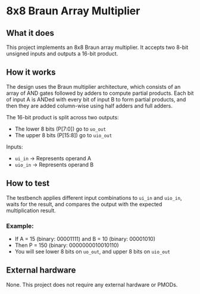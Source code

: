 <!---

This file is used to generate your project datasheet. Please fill in the information below and delete any unused
sections.

You can also include images in this folder and reference them in the markdown. Each image must be less than
512 kb in size, and the combined size of all images must be less than 1 MB.
-->
# 8x8 Braun Array Multiplier

## What it does

This project implements an 8x8 Braun array multiplier. It accepts two 8-bit unsigned inputs and outputs a 16-bit product.

## How it works

The design uses the Braun multiplier architecture, which consists of an array of AND gates followed by adders to compute partial products. Each bit of input A is ANDed with every bit of input B to form partial products, and then they are added column-wise using half adders and full adders.

The 16-bit product is split across two outputs:
- The lower 8 bits (P[7:0]) go to `uo_out`
- The upper 8 bits (P[15:8]) go to `uio_out`

Inputs:
- `ui_in`  → Represents operand A
- `uio_in` → Represents operand B

## How to test

The testbench applies different input combinations to `ui_in` and `uio_in`, waits for the result, and compares the output with the expected multiplication result.

### Example:
- If A = 15 (binary: 00001111) and B = 10 (binary: 00001010)
- Then P = 150 (binary: 0000000010010110)
- You will see lower 8 bits on `uo_out`, and upper 8 bits on `uio_out`

## External hardware

None. This project does not require any external hardware or PMODs.
